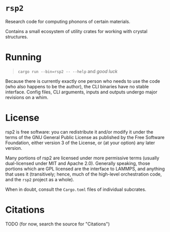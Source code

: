# `rsp2`

Research code for computing phonons of certain materials.

Contains a small ecosystem of utility crates for working with crystal structures.

# Running

> `cargo run --bin=rsp2 -- --help` and *good luck*

Because there is currently exactly one person who needs to use the code (who also happens to be the author), the CLI binaries have no stable interface.  Config files, CLI arguments, inputs and outputs undergo major revisions on a whim.

# License

rsp2 is free software: you can redistribute it and/or modify it under the terms of the GNU General Public License as published by the Free Software Foundation, either version 3 of the License, or (at your option) any later version.

Many portions of rsp2 are licensed under more permissive terms (usually dual-licensed under MIT and Apache 2.0). Generally speaking, those portions which are GPL licensed are the interface to LAMMPS, and anything that uses it (transitively; hence, much of the high-level orchestration code, and the `rsp2` project as a whole).

When in doubt, consult the `Cargo.toml` files of individual subcrates.

# Citations

TODO (for now, search the source for "Citations")
